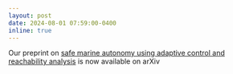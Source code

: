 ```yaml
---
layout: post
date: 2024-08-01 07:59:00-0400
inline: true
---
```


Our preprint on [safe marine autonomy using adaptive control and reachability analysis](https://arxiv.org/abs/2410.01038) is now available on arXiv
